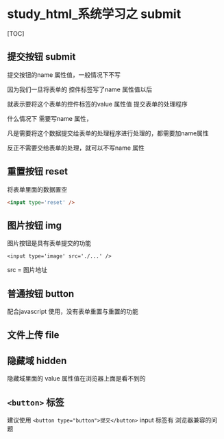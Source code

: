 # study_html_系统学习之 submit

[TOC]

## 提交按钮 submit

提交按钮的name 属性值，一般情况下不写

因为我们一旦将表单的 控件标签写了name 属性值以后

就表示要将这个表单的控件标签的value 属性值 提交表单的处理程序

什么情况下 需要写name 属性，

凡是需要将这个数据提交给表单的处理程序进行处理的，都需要加name属性

反正不需要交给表单的处理，就可以不写name 属性

## 重置按钮 reset

将表单里面的数据置空

```html
<input type='reset' />
```

## 图片按钮 img

图片按钮是具有表单提交的功能

```
<input type='image' src='./...' />
```

src = 图片地址

## 普通按钮 button

配合javascript 使用，没有表单重置与重置的功能



## 文件上传 file



## 隐藏域 hidden

隐藏域里面的 value 属性值在浏览器上面是看不到的



## `<button>` 标签

建议使用 `<button type="button">提交</button>` input 标签有 浏览器兼容的问题

